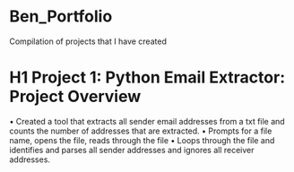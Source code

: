 # Ben_Portfolio
Compilation of projects that I have created 

# H1 Project 1: Python Email Extractor: Project Overview

•	Created a tool that extracts all sender email addresses from a txt file and counts the number of addresses that are extracted. 
•	Prompts for a file name, opens the file, reads through the file 
• Loops through the file and identifies and parses all sender addresses and ignores all receiver addresses. 
